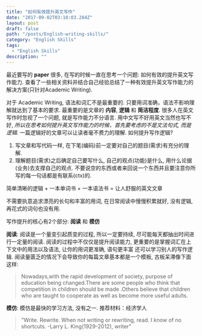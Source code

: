 ```yaml
---
title: "如何有效提升英文写作"
date: "2017-09-02T03:10:03.284Z"
layout: post
draft: false
path: "/posts/English-writing-skills/"
category: "English Skills"
tags:
  - "English Skills"
description: ""
---
```

最近要写的 **paper** 很多, 在写的时候一直在思考一个问题: 如何有效的提升英文写作能力. 查看了一些相关资料并结合自己经验总结了一种有效提升英文写作能力的解决方案(只针对Academic Writing).

对于 Academic Writing, 语法和词汇不是最重要的. 只要用词准确，语法不影响理解就达到了基本的要求. 最重要的是文章的 **内容**, **逻辑** 和 **简洁程度**. 很多人在英文写作时忽视了一个问题, 就是写作能力不分语言. 用中文写不好用英文当然也写不好, *所以在思考如何提升英文写作能力的时候，首先要考虑的不是文法句式, 而是逻辑.* 一篇逻辑好的文章可以让读者毫不费力的理解. 如何提升写作逻辑?

1. 写文章和写代码一样, 在下笔(编码)前一定要对自己的题目(需求)有充分的理解.
2. 理解题目(需求)之后确定自己要写什么, 自己的观点(功能)是什么, 用什么论据(业务)去支撑自己的观点. 不要说空的东西或者来回说一个东西并且要注意你所写的每一句话都是有联系(ctx)的.

简单清晰的逻辑 + 一本单词书 + 一本语法书 = 让人舒服的英文文章

不需要执意追求漂亮的长句和丰富的用词, 在日常阅读中慢慢积累就好, 没有逻辑, 再花式的词句也没有用.

写作提升的核心有2个部分: **阅读** 和 **模仿**

**阅读**: 阅读是一个量变引起质变的过程, 所以一定要持续, 尽可能每天都抽出时间进行一定量的阅读. 阅读的过程中不仅仅是提升阅读能力, 更重要的是掌握词汇在上下文中的用法以及语法, 让你的用词更准确, 语句更丰富 还可以学习别人的写作逻辑. 阅读量匮乏的情况下会导致你的每篇文章基本都是一个模板, 古板呆滞像下面这样:  

  > Nowadays,with the rapid development of society, purpose of education being changed.There are some people who think that competition in children should be made .Others believe that children who are taught to cooperate as well as become more useful adults.

**模仿**: 模仿是最快的学习方法, 没有之一. 推荐材料：经济学人

> "Write. Rewrite. When not writing or rewriting, read. I know of no shortcuts. -Larry L. King(1929-2012), writer"
